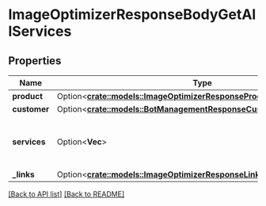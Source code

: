 # ImageOptimizerResponseBodyGetAllServices

## Properties

Name | Type | Description | Notes
------------ | ------------- | ------------- | -------------
**product** | Option<[**crate::models::ImageOptimizerResponseProductProduct**](ImageOptimizerResponseProductProduct.md)> |  | 
**customer** | Option<[**crate::models::BotManagementResponseCustomerCustomer**](BotManagementResponseCustomerCustomer.md)> |  | 
**services** | Option<**Vec<String>**> | A list of services with Image Optimizer enabled. | 
**_links** | Option<[**crate::models::ImageOptimizerResponseLinksGetAllServicesLinks**](ImageOptimizerResponseLinksGetAllServicesLinks.md)> |  | 

[[Back to API list]](../README.md#documentation-for-api-endpoints) [[Back to README]](../README.md)


